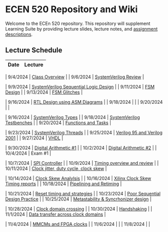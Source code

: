 # ECEN 520 Repository and Wiki


Welcome to the ECEn 520 repository. 
This repository will supplement Learning Suite by providing lecture slides, lecture notes, and [assignment descriptions](./assignments/Readme.md).

## Lecture Schedule 


| Date | Lecture |
| --- | --- |
<!-- Week 1 -->
| 9/4/2024 | [Class Overview](./lectures/class_overview.md) |
| 9/6/2024 | [SystemVerilog Review](./lectures/system_verilog_overview.md) |
<!-- Week 2 -->
| 9/9/2024 | [SystemVerilog Sequential Logic Design](./system_verilog_sequential.md) |
| 9/11/2024 | [FSM Design](./fsm_design.md) |
| 9/13/2024 | [FSM Glitches](./glitches.md) |
<!-- Week 3 -->
<!-- HERE -->
| 9/16/2024 | [RTL Design using ASM Diagrams](./rtl_asmd.md) |
| 9/18/2024 |  |
| 9/20/2024 |  |
<!-- Week 3 -->
| 9/16/2024 | [SystemVerilog Types](./unit1_notes.md#systemverilog-types) |
| 9/18/2024 | [SystemVerilog Testbenches](./unit1_notes.md#systemverilog-testbenches) |
| 9/20/2024 | [Functions and Tasks](./unit1_notes.md#functions-and-tasks) |
<!-- Week 4 -->
| 9/23/2024 | [SystemVerilog Threads](./unit1_notes.md#systemverilog-threads) |
| 9/25/2024 | [Verilog 95 and Verilog 2001](./unit1_notes.md#verilog-95-and-verilog-2001) |
| 9/27/2024 | [VHDL](./unit1_notes.md#vhdl) |
<!-- Week 5 -->
| 9/30/2024 | [Digital Arithmetic #1](./unit1_notes.md#digital-arithmetic-1) |
| 10/2/2024 | [Digital Arithmetic #2](./unit1_notes.md#digital-arithmetic-2) |
| 10/4/2024 | Exam #1 |
<!-- Week 6 -->
| 10/7/2024 | [SPI Controller](./unit1_notes.md#spi-protocol-assignment) |
| 10/9/2024 | [Timing overview and review]() |
| 10/11/2024 | [Clock jitter, duty cycle, clock skew]() |
<!-- Week 7 -->
| 10/14/2024 | [Clock Skew Analylsis]() |
| 10/16/2024 | [Xilinx Clock Skew Timing reports]() |
| 10/18/2024 | [Pipelining and Retiming]() |
<!-- Week 8 -->
| 10/21/2024 | [Reset timing and strategies]() |
| 10/23/2024 | [Poor Sequential Design Practice]() |
| 10/25/2024 | [Metastability & Syncrhonizer design]() |
<!-- Week 9 -->
| 10/28/2024 | [Clock domain crossing]() |
| 10/30/2024 | [Handshaking]() |
| 11/1/2024 | [Data transfer across clock domains]() |
<!-- Week 10 -->
| 11/4/2024 | [MMCMs and FPGA clocks]() |
| 11/6/2024 | []() |
| 11/8/2024 | []() |
<!-- Week 11 -->
<!-- Week 12 -->
<!-- Week 13 -->
<!-- Week 14 -->


<!--
| Date | Lecture |
| 9/11/2023  | [Verlog 95](./unit1_notes.md#verilog-95) |
| 9/13/2023  | [Testbenches (Verilog 95)](./unit1_notes.md#verilog-95-testbenches) |
| 9/18/2023  | [FSM Design in HDL](./unit1_notes.md#fsmrtl-design-styles) |
| 9/20/2023  | [VHDL](./unit1_notes.md#vhdl) |
| 9/25/2023  | [Verilog 2001/SystemVerilog](./unit1_notes.md#verilog-2001system-verilog) |
| 9/27/2023  | [Digital Arithmetic](./unit1_notes.md#digital-arithmetic) |
| 10/2/2023  | [SPI Protocol](./unit1_notes.md#spi-protocol-assignment) |
| 10/4/2023  | [Poor Design Practice](./unit1_notes.md#poor-hdl-design-practices) |
| [Unit 2](./unit2_notes.md) | Digital Logic Timing |
| 10/9/2023  | [Synchronous Timing](./unit2_notes.md#synchronous-digital-timing) |
| 10/11/2023 | [Clock Skew](./unit2_notes.md#clock-skew-and-poor-timing-design) |
| 10/16/2023 | [Poor Synchronous Design/Pipelining](./unit2_notes.md#poor-timing-design-pipelineing-and-retiming) |
| 10/18/2023 | [Reset Strategies](./unit2_notes.md#reset-strategies-and-timing) |
| 10/23/2023 | [Metastability](./unit2_notes.md#metastability-and-synchronizer-design) |
| 10/25/2023 | [Handshaking](./unit2_notes.md#handshaking-and-clock-domain-crossing) |
| [Unit 3](./unit3_notes.md) | FPGA Architecture |
| 10/30/2023 | [Clock Management](./unit3_notes.md#fpga-clocking-approaches) |
| 11/1/2023  | [Memory Resources and Memory Synthesis](./unit3_notes.md#bram-memories) |
| 11/6/2023  | [FPGA Deep Dive](./unit3_notes.md#clb-architectures) |
| 11/8/2023  | [DSP and Arithmetic](./unit3_notes.md#dsp-blocks) |
| 11/13/2023 | [I/O Resources](./unit3_notes.md#fpga-select-io) |
| 11/15/2023 | No Class |
| [Unit 4](./unit4_notes.md) | IP Reuse |
| 11/20/2023 | [IP Integrator](./unit4_notes.md#ip-integrationip-integrator-tool) |
| 11/27/2023 | [Wishbone Bus](./unit4_notes.md#wishbone-bus) |
| 11/29/2023 | [AXI Bus](./unit4_notes.md#axi-bus) |
| 12/4/2023  | IP Simulation (No Reading) |
| 12/6/2023  | [Alternative HDLs](./unit4_notes.md#alternative-hdls-chisel-spinalhdl-and-migen) |
| 12/11/2023 | [DDR Memories and Interfacing](./unit4_notes.md#ddr-memory-interfacing) |
| 12/13/2023 | [Course Review/Exam Prep](./exam_review.md#final) |

-->